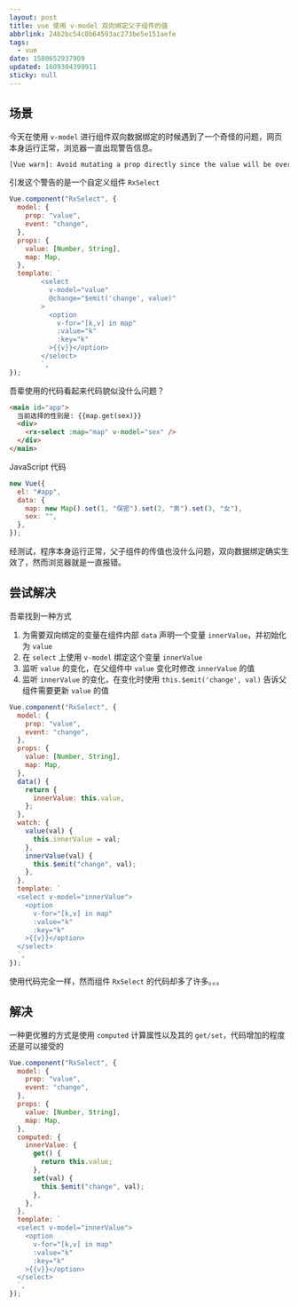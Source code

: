 ```yaml
---
layout: post
title: vue 使用 v-model 双向绑定父子组件的值
abbrlink: 24b2bc54c8b64593ac273be5e151aefe
tags:
  - vue
date: 1580652937909
updated: 1609304399911
sticky: null
---
```


## 场景

今天在使用 `v-model` 进行组件双向数据绑定的时候遇到了一个奇怪的问题，网页本身运行正常，浏览器一直出现警告信息。

```sh
[Vue warn]: Avoid mutating a prop directly since the value will be overwritten whenever the parent component re-renders. Instead, use a data or computed property based on the prop's value. Prop being mutated: "value"
```

引发这个警告的是一个自定义组件 `RxSelect`

```js
Vue.component("RxSelect", {
  model: {
    prop: "value",
    event: "change",
  },
  props: {
    value: [Number, String],
    map: Map,
  },
  template: `
        <select
          v-model="value"
          @change="$emit('change', value)"
        >
          <option
            v-for="[k,v] in map"
            :value="k"
            :key="k"
          >{{v}}</option>
        </select>
        `,
});
```

吾辈使用的代码看起来代码貌似没什么问题？

```html
<main id="app">
  当前选择的性别是: {{map.get(sex)}}
  <div>
    <rx-select :map="map" v-model="sex" />
  </div>
</main>
```

JavaScript 代码

```js
new Vue({
  el: "#app",
  data: {
    map: new Map().set(1, "保密").set(2, "男").set(3, "女"),
    sex: "",
  },
});
```

经测试，程序本身运行正常，父子组件的传值也没什么问题，双向数据绑定确实生效了，然而浏览器就是一直报错。

## 尝试解决

吾辈找到一种方式

1.  为需要双向绑定的变量在组件内部 `data` 声明一个变量 `innerValue`，并初始化为 `value`
1.  在 `select` 上使用 `v-model` 绑定这个变量 `innerValue`
1.  监听 `value` 的变化，在父组件中 `value` 变化时修改 `innerValue` 的值
1.  监听 `innerValue` 的变化，在变化时使用 `this.$emit('change', val)` 告诉父组件需要更新 `value` 的值

```js
Vue.component("RxSelect", {
  model: {
    prop: "value",
    event: "change",
  },
  props: {
    value: [Number, String],
    map: Map,
  },
  data() {
    return {
      innerValue: this.value,
    };
  },
  watch: {
    value(val) {
      this.innerValue = val;
    },
    innerValue(val) {
      this.$emit("change", val);
    },
  },
  template: `
  <select v-model="innerValue">
    <option
      v-for="[k,v] in map"
      :value="k"
      :key="k"
    >{{v}}</option>
  </select>
  `,
});
```

使用代码完全一样，然而组件 `RxSelect` 的代码却多了许多。。。

## 解决

一种更优雅的方式是使用 `computed` 计算属性以及其的 `get/set`，代码增加的程度还是可以接受的

```js
Vue.component("RxSelect", {
  model: {
    prop: "value",
    event: "change",
  },
  props: {
    value: [Number, String],
    map: Map,
  },
  computed: {
    innerValue: {
      get() {
        return this.value;
      },
      set(val) {
        this.$emit("change", val);
      },
    },
  },
  template: `
  <select v-model="innerValue">
    <option
      v-for="[k,v] in map"
      :value="k"
      :key="k"
    >{{v}}</option>
  </select>
  `,
});
```
